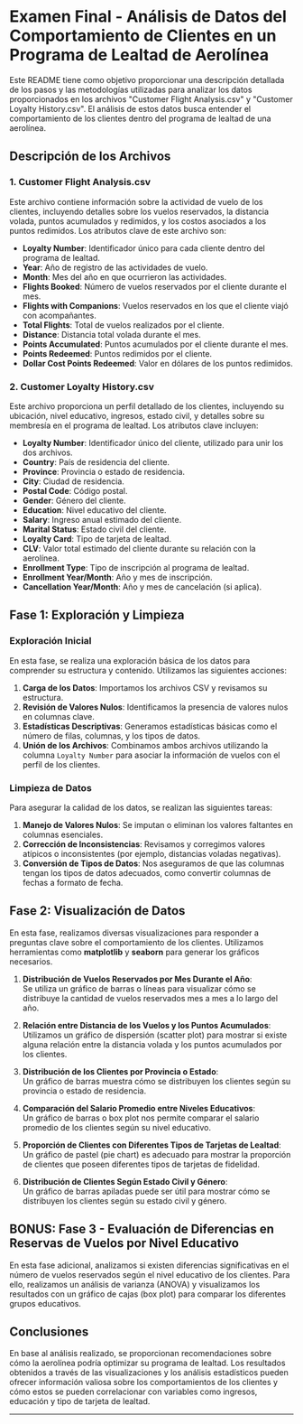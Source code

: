 # Examen Final - Análisis de Datos del Comportamiento de Clientes en un Programa de Lealtad de Aerolínea

Este README tiene como objetivo proporcionar una descripción detallada de los pasos y las metodologías utilizadas para analizar los datos proporcionados en los archivos "Customer Flight Analysis.csv" y "Customer Loyalty History.csv". El análisis de estos datos busca entender el comportamiento de los clientes dentro del programa de lealtad de una aerolínea.

## Descripción de los Archivos

### 1. **Customer Flight Analysis.csv**
Este archivo contiene información sobre la actividad de vuelo de los clientes, incluyendo detalles sobre los vuelos reservados, la distancia volada, puntos acumulados y redimidos, y los costos asociados a los puntos redimidos. Los atributos clave de este archivo son:

- **Loyalty Number**: Identificador único para cada cliente dentro del programa de lealtad.
- **Year**: Año de registro de las actividades de vuelo.
- **Month**: Mes del año en que ocurrieron las actividades.
- **Flights Booked**: Número de vuelos reservados por el cliente durante el mes.
- **Flights with Companions**: Vuelos reservados en los que el cliente viajó con acompañantes.
- **Total Flights**: Total de vuelos realizados por el cliente.
- **Distance**: Distancia total volada durante el mes.
- **Points Accumulated**: Puntos acumulados por el cliente durante el mes.
- **Points Redeemed**: Puntos redimidos por el cliente.
- **Dollar Cost Points Redeemed**: Valor en dólares de los puntos redimidos.

### 2. **Customer Loyalty History.csv**
Este archivo proporciona un perfil detallado de los clientes, incluyendo su ubicación, nivel educativo, ingresos, estado civil, y detalles sobre su membresía en el programa de lealtad. Los atributos clave incluyen:

- **Loyalty Number**: Identificador único del cliente, utilizado para unir los dos archivos.
- **Country**: País de residencia del cliente.
- **Province**: Provincia o estado de residencia.
- **City**: Ciudad de residencia.
- **Postal Code**: Código postal.
- **Gender**: Género del cliente.
- **Education**: Nivel educativo del cliente.
- **Salary**: Ingreso anual estimado del cliente.
- **Marital Status**: Estado civil del cliente.
- **Loyalty Card**: Tipo de tarjeta de lealtad.
- **CLV**: Valor total estimado del cliente durante su relación con la aerolínea.
- **Enrollment Type**: Tipo de inscripción al programa de lealtad.
- **Enrollment Year/Month**: Año y mes de inscripción.
- **Cancellation Year/Month**: Año y mes de cancelación (si aplica).

## Fase 1: Exploración y Limpieza

### Exploración Inicial
En esta fase, se realiza una exploración básica de los datos para comprender su estructura y contenido. Utilizamos las siguientes acciones:

1. **Carga de los Datos**: Importamos los archivos CSV y revisamos su estructura.
2. **Revisión de Valores Nulos**: Identificamos la presencia de valores nulos en columnas clave.
3. **Estadísticas Descriptivas**: Generamos estadísticas básicas como el número de filas, columnas, y los tipos de datos.
4. **Unión de los Archivos**: Combinamos ambos archivos utilizando la columna `Loyalty Number` para asociar la información de vuelos con el perfil de los clientes.

### Limpieza de Datos
Para asegurar la calidad de los datos, se realizan las siguientes tareas:

1. **Manejo de Valores Nulos**: Se imputan o eliminan los valores faltantes en columnas esenciales.
2. **Corrección de Inconsistencias**: Revisamos y corregimos valores atípicos o inconsistentes (por ejemplo, distancias voladas negativas).
3. **Conversión de Tipos de Datos**: Nos aseguramos de que las columnas tengan los tipos de datos adecuados, como convertir columnas de fechas a formato de fecha.

## Fase 2: Visualización de Datos

En esta fase, realizamos diversas visualizaciones para responder a preguntas clave sobre el comportamiento de los clientes. Utilizamos herramientas como **matplotlib** y **seaborn** para generar los gráficos necesarios.

1. **Distribución de Vuelos Reservados por Mes Durante el Año**:  
   Se utiliza un gráfico de barras o líneas para visualizar cómo se distribuye la cantidad de vuelos reservados mes a mes a lo largo del año.

2. **Relación entre Distancia de los Vuelos y los Puntos Acumulados**:  
   Utilizamos un gráfico de dispersión (scatter plot) para mostrar si existe alguna relación entre la distancia volada y los puntos acumulados por los clientes.

3. **Distribución de los Clientes por Provincia o Estado**:  
   Un gráfico de barras muestra cómo se distribuyen los clientes según su provincia o estado de residencia.

4. **Comparación del Salario Promedio entre Niveles Educativos**:  
   Un gráfico de barras o box plot nos permite comparar el salario promedio de los clientes según su nivel educativo.

5. **Proporción de Clientes con Diferentes Tipos de Tarjetas de Lealtad**:  
   Un gráfico de pastel (pie chart) es adecuado para mostrar la proporción de clientes que poseen diferentes tipos de tarjetas de fidelidad.

6. **Distribución de Clientes Según Estado Civil y Género**:  
   Un gráfico de barras apiladas puede ser útil para mostrar cómo se distribuyen los clientes según su estado civil y género.

## BONUS: Fase 3 - Evaluación de Diferencias en Reservas de Vuelos por Nivel Educativo

En esta fase adicional, analizamos si existen diferencias significativas en el número de vuelos reservados según el nivel educativo de los clientes. Para ello, realizamos un análisis de varianza (ANOVA) y visualizamos los resultados con un gráfico de cajas (box plot) para comparar los diferentes grupos educativos.

## Conclusiones

En base al análisis realizado, se proporcionan recomendaciones sobre cómo la aerolínea podría optimizar su programa de lealtad. Los resultados obtenidos a través de las visualizaciones y los análisis estadísticos pueden ofrecer información valiosa sobre los comportamientos de los clientes y cómo estos se pueden correlacionar con variables como ingresos, educación y tipo de tarjeta de lealtad.

---
